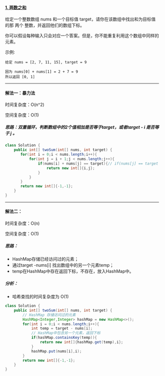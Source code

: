 #### [1. 两数之和](https://leetcode-cn.com/problems/two-sum/)

给定一个整数数组 nums 和一个目标值 target，请你在该数组中找出和为目标值的那 两个 整数，并返回他们的数组下标。

你可以假设每种输入只会对应一个答案。但是，你不能重复利用这个数组中同样的元素。

示例:

```
给定 nums = [2, 7, 11, 15], target = 9

因为 nums[0] + nums[1] = 2 + 7 = 9
所以返回 [0, 1]
```

---

#### 解法一：暴力法

时间复杂度：O(n^2)

空间复杂度：O(1)

##### 思路：双重循环，判断数组中的2个值相加是否等于target，或者target  -  i 是否等于 j 。

```Java
class Solution {
    public int[] twoSum(int[] nums, int target) {
       for(int i = 0;i < nums.length;i++){
           for(int j = i + 1;j < nums.length;j++){
               if(nums[i] + nums[j] == target){// if(nums[j] == target -nums[i])
                   return new int[]{i,j};
               }
           }
       }
       return new int[]{-1,-1};
    }
}
```

---

#### 解法二：

时间复杂度：O(n)

空间复杂度：O(1)

##### 思路：

- HashMap存储已经访问过的元素；
- 通过target -nums[i] 找出数组中的另一个元素temp；
- temp在HashMap中存在返回下标，不存在，放入HashMap中。

##### 分析： 

- 哈希查找的时间复杂度为 O(1)

```Java
class Solution {
    public int[] twoSum(int[] nums, int target) {
        // HashMap 存储访问过的元素
        HashMap<Integer,Integer> hashMap = new HashMap<>();
        for(int i = 0;i < nums.length;i++){
            int temp = target - nums[i];
            // HashMap中包含另一个元素，返回下标
            if(hashMap.containsKey(temp)){
                return new int[]{hashMap.get(temp),i};
            }
            hashMap.put(nums[i],i);
        }
        return new int[]{-1,-1};
    }
}
```

